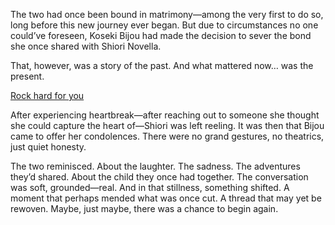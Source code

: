 <!-- title: Severed, but still there -->

The two had once been bound in matrimony—among the very first to do so, long before this new journey ever began. But due to circumstances no one could’ve foreseen, Koseki Bijou had made the decision to sever the bond she once shared with Shiori Novella.

That, however, was a story of the past. And what mattered now… was the present.

[Rock hard for you](#embed:https://www.youtube.com/live/l9VpZ0kmpeY?si=fQJJmgoe94G0lyb7&t=12979)

After experiencing heartbreak—after reaching out to someone she thought she could capture the heart of—Shiori was left reeling. It was then that Bijou came to offer her condolences. There were no grand gestures, no theatrics, just quiet honesty.

The two reminisced. About the laughter. The sadness. The adventures they’d shared. About the child they once had together. The conversation was soft, grounded—real. And in that stillness, something shifted. A moment that perhaps mended what was once cut. A thread that may yet be rewoven. Maybe, just maybe, there was a chance to begin again.
